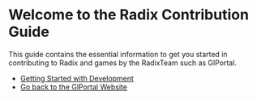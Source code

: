 # Welcome to the Radix Contribution Guide
This guide contains the essential information to get you started in contributing to Radix and games by the RadixTeam such as GlPortal.

- [Getting Started with Development](./development/getting-started/)
- [Go back to the GlPortal Website](https://glportal.de)
